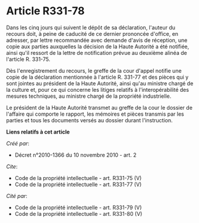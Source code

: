 # Article R331-78

Dans les cinq jours qui suivent le dépôt de sa déclaration, l'auteur du recours doit, à peine de caducité de ce dernier
prononcée d'office, en adresser, par lettre recommandée avec demande d'avis de réception, une copie aux parties auxquelles la
décision de la Haute Autorité a été notifiée, ainsi qu'il ressort de la lettre de notification prévue au deuxième alinéa de
l'article R. 331-75. 

Dès l'enregistrement du recours, le greffe de la cour d'appel notifie une copie de la déclaration mentionnée à l'article R.
331-77 et des pièces qui y sont jointes au président de la Haute Autorité, ainsi qu'au ministre chargé de la culture et, pour
ce qui concerne les litiges relatifs à l'interopérabilité des mesures techniques, au ministre chargé de la propriété
industrielle. 

Le président de la Haute Autorité transmet au greffe de la cour le dossier de l'affaire qui comporte le rapport, les mémoires
et pièces transmis par les parties et tous les documents versés au dossier durant l'instruction.

**Liens relatifs à cet article**

_Créé par_:

  - Décret n°2010-1366 du 10 novembre 2010 - art. 2

_Cite_:

  - Code de la propriété intellectuelle - art. R331-75 (V)
  - Code de la propriété intellectuelle - art. R331-77 (V)

_Cité par_:

  - Code de la propriété intellectuelle - art. R331-79 (V)
  - Code de la propriété intellectuelle - art. R331-80 (V)
